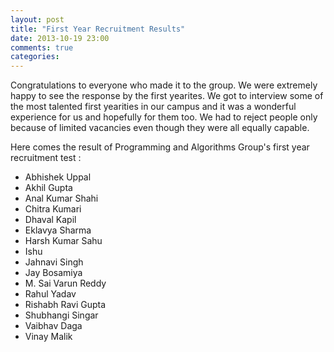 ```yaml
---
layout: post
title: "First Year Recruitment Results"
date: 2013-10-19 23:00
comments: true
categories: 
---
```



Congratulations to everyone who made it to the group. We were extremely happy to see the response by the first yearites. We got to interview some of the most talented first yearities in our campus and it was a wonderful experience for us and hopefully for them too. We had to reject people only because of limited vacancies even though they were all equally capable.

Here comes the result of Programming and Algorithms Group's first year recruitment test : 

*	Abhishek Uppal
*	Akhil Gupta
*	Anal Kumar Shahi
*	Chitra Kumari
*	Dhaval Kapil
*	Eklavya Sharma
*	Harsh Kumar Sahu
*	Ishu
*	Jahnavi Singh
*	Jay Bosamiya
*	M. Sai Varun Reddy
*	Rahul Yadav
*	Rishabh Ravi Gupta
*	Shubhangi Singar
*	Vaibhav Daga
*	Vinay Malik